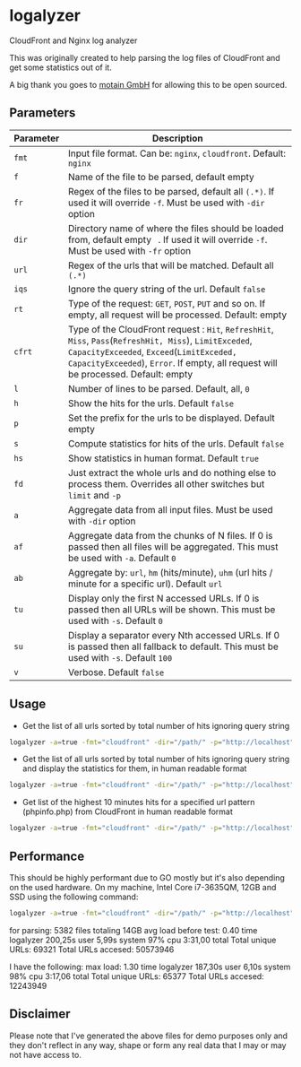 logalyzer
=========

CloudFront and Nginx log analyzer

This was originally created to help parsing the log files of CloudFront and get some statistics out of it.

A big thank you goes to [motain GmbH](http://motain.de) for allowing this to be open sourced.


Parameters
---

Parameter | Description
----|------
```fmt```  | Input file format. Can be: ```nginx```, ```cloudfront```. Default: ```nginx```
```f```    | Name of the file to be parsed, default empty ``` ```
```fr```   | Regex of the files to be parsed, default all ```(.*)```. If used it will override ```-f```. Must be used with ```-dir``` option
```dir```  | Directory name of where the files should be loaded from, default empty ``` ```. If used it will override ```-f```. Must be used with ```-fr``` option
```url```  | Regex of the urls that will be matched. Default all ```(.*)```
```iqs```  | Ignore the query string of the url. Default ```false```
```rt```   | Type of the request: ```GET```, ```POST```, ```PUT``` and so on. If empty, all request will be processed. Default: empty ``` ```
```cfrt``` | Type of the CloudFront request : ```Hit```, ```RefreshHit```, ```Miss```, ```Pass```(```RefreshHit, Miss```), ```LimitExceded```, ```CapacityExceeded```, ```Exceed```(```LimitExceded, CapacityExceeded```), ```Error```. If empty, all request will be processed. Default: empty ``` ```
```l```    | Number of lines to be parsed. Default, all, ```0```
```h```    | Show the hits for the urls. Default ```false```
```p```    | Set the prefix for the urls to be displayed. Default empty ``` ```
```s```    | Compute statistics for hits of the urls. Default ```false```
```hs```   | Show statistics in human format. Default ```true```
```fd```   | Just extract the whole urls and do nothing else to process them. Overrides all other switches but ```limit``` and ```-p```
```a```    | Aggregate data from all input files. Must be used with ```-dir``` option
```af```   | Aggregate data from the chunks of N files. If 0 is passed then all files will be aggregated. This must be used with ```-a```. Default ```0```
```ab```   | Aggregate by: ```url```, ```hm``` (hits/minute), ```uhm``` (url hits / minute for a specific url). Default ```url```
```tu```   | Display only the first N accessed URLs. If 0 is passed then all URLs will be shown. This must be used with ```-s```. Default ```0```
```su```   | Display a separator every Nth accessed URLs. If 0 is passed then all fallback to default. This must be used with ```-s```. Default ```100```
```v```    | Verbose. Default ```false```

Usage
---

- Get the list of all urls sorted by total number of hits ignoring query string
```bash
logalyzer -a=true -fmt="cloudfront" -dir="/path/" -p="http://localhost" -cfrt="Pass" -iqs=true
```

- Get the list of all urls sorted by total number of hits ignoring query string and display the statistics for them, in human readable format
```bash
logalyzer -a=true -fmt="cloudfront" -dir="/path/" -p="http://localhost" -cfrt="Pass" -s -hs=true -iqs=true
```

- Get list of the highest 10 minutes hits for a specified url pattern (phpinfo.php) from CloudFront in human readable format
```bash
logalyzer -a=true -fmt="cloudfront" -dir="/path/" -p="http://localhost" -cfrt="Pass" -s -hs=true -ab="uhm" -url="(?i)/phpinfo\.php" -iqs=true -tu=10
```

Performance
---

This should be highly performant due to GO mostly but it's also depending on the used hardware.
On my machine, Intel Core i7-3635QM, 12GB and SSD using the following command:
```bash
logalyzer -a=true -fmt="cloudfront" -dir="/path/" -p="http://localhost" -cfrt="Pass" -s -hs=true -iqs=true
```
for parsing:
5382 files totaling 14GB
avg load before test: 0.40
time logalyzer 200,25s user 5,99s system 97% cpu 3:31,00 total
Total unique URLs: 69321
Total URLs accesed: 50573946

I have the following:
max load: 1.30
time logalyzer 187,30s user 6,10s system 98% cpu 3:17,06 total
Total unique URLs: 65377
Total URLs accesed: 12243949


Disclaimer
----
Please note that I've generated the above files for demo purposes only and they don't reflect in any way, shape or form any real data that I may or may not have access to.
